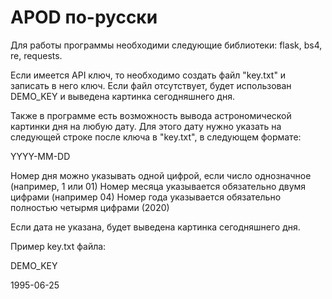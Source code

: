 # APOD по-русски

Для работы программы необходими следующие библиотеки:
flask,
bs4,
re,
requests.

Если имеется API ключ, то необходимо создать файл "key.txt" 
и записать в него ключ. Если файл отсутствует, будет использован DEMO_KEY и выведена 
картинка сегодняшнего дня.

Также в программе есть возможность вывода астрономической картинки дня на любую дату.
Для этого дату нужно указать на следующей строке после ключа в "key.txt", в следующем формате:

YYYY-MM-DD

Номер дня можно указывать одной цифрой, если число однозначное (например, 1 или 01)
Номер месяца указывается обязательно двумя цифрами (например 04)
Номер года указывается обязательно полностью четырмя цифрами (2020)

Если дата не указана, будет выведена картинка сегодняшнего дня.

Пример key.txt файла:

DEMO_KEY

1995-06-25


